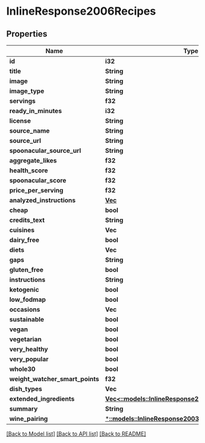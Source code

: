 # InlineResponse2006Recipes

## Properties

Name | Type | Description | Notes
------------ | ------------- | ------------- | -------------
**id** | **i32** |  | 
**title** | **String** |  | 
**image** | **String** |  | 
**image_type** | **String** |  | 
**servings** | **f32** |  | 
**ready_in_minutes** | **i32** |  | 
**license** | **String** |  | 
**source_name** | **String** |  | 
**source_url** | **String** |  | 
**spoonacular_source_url** | **String** |  | 
**aggregate_likes** | **f32** |  | 
**health_score** | **f32** |  | 
**spoonacular_score** | **f32** |  | 
**price_per_serving** | **f32** |  | 
**analyzed_instructions** | [**Vec<Value>**](Value.md) |  | [optional] 
**cheap** | **bool** |  | 
**credits_text** | **String** |  | 
**cuisines** | **Vec<String>** |  | [optional] 
**dairy_free** | **bool** |  | 
**diets** | **Vec<String>** |  | [optional] 
**gaps** | **String** |  | 
**gluten_free** | **bool** |  | 
**instructions** | **String** |  | 
**ketogenic** | **bool** |  | 
**low_fodmap** | **bool** |  | 
**occasions** | **Vec<String>** |  | [optional] 
**sustainable** | **bool** |  | 
**vegan** | **bool** |  | 
**vegetarian** | **bool** |  | 
**very_healthy** | **bool** |  | 
**very_popular** | **bool** |  | 
**whole30** | **bool** |  | 
**weight_watcher_smart_points** | **f32** |  | 
**dish_types** | **Vec<String>** |  | [optional] 
**extended_ingredients** | [**Vec<::models::InlineResponse2003ExtendedIngredients>**](inline_response_200_3_extendedIngredients.md) |  | [optional] 
**summary** | **String** |  | 
**wine_pairing** | [***::models::InlineResponse2003WinePairing**](inline_response_200_3_winePairing.md) |  | [optional] 

[[Back to Model list]](../README.md#documentation-for-models) [[Back to API list]](../README.md#documentation-for-api-endpoints) [[Back to README]](../README.md)


